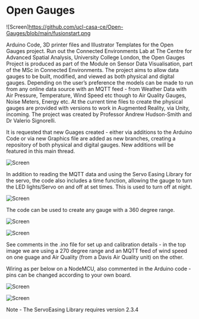 # Open Gauges

 ![Screen]https://github.com/ucl-casa-ce/Open-Gauges/blob/main/fusionstart.png
 
Arduino Code, 3D printer files and Illustrator Templates for the Open Gauges project. Run out the Connected Environments Lab at The Centre for Advanced Spatial Analysis, University College London, the Open Gauges Project is produced as part of the Module on Sensor Data Visualisation, part of the MSc in Connected Environments. The project aims to allow data gauges to be built, modified, and viewed as both physical and digital gauges. Depending on the user’s preference the models can be made to run from any online data source with an MQTT feed - from Weather Data with Air Pressure, Temperature, Wind Speed etc though to Air Quality Gauges, Noise Meters, Energy etc. At the current time files to create the physical gauges are provided with versions to work in Augmented Reality, via Unity, incoming. The project was created by Professor Andrew Hudson-Smith and Dr Valerio Signorelli. 

It is requested that new Guages created - either via additions to the Arduino Code or via new Graphics file are added as new branches, creating a repository of both physical and digital gauges. New additions will be featured in this main thread.

![Screen](https://user-images.githubusercontent.com/50172263/137885191-930a2848-2113-4476-9749-7d5de1d089eb.png)

 In addition to reading the MQTT data and using the Servo Easing Library for the servo, the code also includes a time function, allowing the gauge to turn the LED lights/Servo on and off at set times. This is used to turn off at night.
 
![Screen](https://github.com/ucl-casa-ce/WindSpeedGauge/blob/main/IMG_0292.jpg)

The code can be used to create any gauge with a 360 degree range.

![Screen](https://github.com/ucl-casa-ce/WindSpeedGauge/blob/main/IMG_0292.jpg)

![Screen](https://github.com/ucl-casa-ce/WindSpeedGauge/blob/main/IMG_0031.JPG)

See comments in the .ino file for set up and calibration details - in the top image we are using a 270 degree range and an MQTT feed of wind speed on one guage and Air Quality (from a Davis Air Quality unit) on the other.

Wiring as per below on a NodeMCU, also commented in the Arduino code - pins can be changed according to your own board.

 ![Screen](https://github.com/ucl-casa-ce/WindSpeedGauge/blob/main/GaugewithLEDS.png)
 
 
 ![Screen](https://github.com/ucl-casa-ce/WindSpeedGauge/blob/main/gaugeparts.png)
 
Note - The ServoEasing Library requires version 2.3.4
